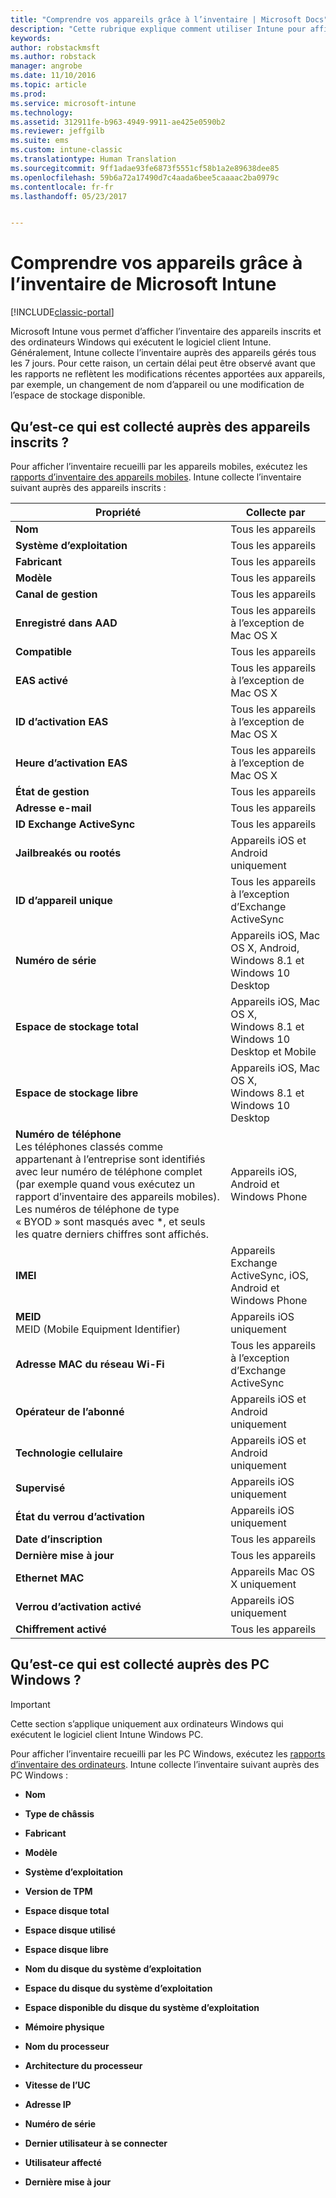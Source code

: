 ```yaml
---
title: "Comprendre vos appareils grâce à l’inventaire | Microsoft Docs"
description: "Cette rubrique explique comment utiliser Intune pour afficher des informations sur le matériel des appareils que vous gérez."
keywords: 
author: robstackmsft
ms.author: robstack
manager: angrobe
ms.date: 11/10/2016
ms.topic: article
ms.prod: 
ms.service: microsoft-intune
ms.technology: 
ms.assetid: 312911fe-b963-4949-9911-ae425e0590b2
ms.reviewer: jeffgilb
ms.suite: ems
ms.custom: intune-classic
ms.translationtype: Human Translation
ms.sourcegitcommit: 9ff1adae93fe6873f5551cf58b1a2e89638dee85
ms.openlocfilehash: 59b6a72a17490d7c4aada6bee5caaaac2ba0979c
ms.contentlocale: fr-fr
ms.lasthandoff: 05/23/2017


---
```


# <a name="understand-your-devices-with-inventory-in-microsoft-intune"></a>Comprendre vos appareils grâce à l’inventaire de Microsoft Intune

[!INCLUDE[classic-portal](../includes/classic-portal.md)]

Microsoft Intune vous permet d’afficher l’inventaire des appareils inscrits et des ordinateurs Windows qui exécutent le logiciel client Intune.
Généralement, Intune collecte l’inventaire auprès des appareils gérés tous les 7 jours. Pour cette raison, un certain délai peut être observé avant que les rapports ne reflètent les modifications récentes apportées aux appareils, par exemple, un changement de nom d’appareil ou une modification de l’espace de stockage disponible.

## <a name="whats-collected-from-enrolled-devices"></a>Qu’est-ce qui est collecté auprès des appareils inscrits ?
Pour afficher l’inventaire recueilli par les appareils mobiles, exécutez les [rapports d’inventaire des appareils mobiles](understand-microsoft-intune-operations-by-using-reports.md). Intune collecte l’inventaire suivant auprès des appareils inscrits :

|Propriété|Collecte par|
|------------|-----------------------|
|**Nom**|Tous les appareils|
|**Système d’exploitation**|Tous les appareils|
|**Fabricant**|Tous les appareils|
|**Modèle**|Tous les appareils|
|**Canal de gestion**|Tous les appareils|
|**Enregistré dans AAD**|Tous les appareils à l’exception de Mac OS X|
|**Compatible**|Tous les appareils|
|**EAS activé**|Tous les appareils à l’exception de Mac OS X|
|**ID d’activation EAS**|Tous les appareils à l’exception de Mac OS X|
|**Heure d’activation EAS**|Tous les appareils à l’exception de Mac OS X|
|**État de gestion**|Tous les appareils|
|**Adresse e-mail**|Tous les appareils|
|**ID Exchange ActiveSync**|Tous les appareils|
|**Jailbreakés ou rootés**|Appareils iOS et Android uniquement|
|**ID d’appareil unique**|Tous les appareils à l’exception d’Exchange ActiveSync|
|**Numéro de série**|Appareils iOS, Mac OS X, Android, Windows 8.1 et Windows 10 Desktop|
|**Espace de stockage total**|Appareils iOS, Mac OS X, Windows 8.1 et Windows 10 Desktop et Mobile|
|**Espace de stockage libre**|Appareils iOS, Mac OS X, Windows 8.1 et Windows 10 Desktop|
|**Numéro de téléphone**<br>Les téléphones classés comme appartenant à l’entreprise sont identifiés avec leur numéro de téléphone complet (par exemple quand vous exécutez un rapport d’inventaire des appareils mobiles). Les numéros de téléphone de type « BYOD » sont masqués avec &#42;, et seuls les quatre derniers chiffres sont affichés.|Appareils iOS, Android et Windows Phone|
|**IMEI**|Appareils Exchange ActiveSync, iOS, Android et Windows Phone|
|**MEID**<br>MEID (Mobile Equipment Identifier)|Appareils iOS uniquement|
|**Adresse MAC du réseau Wi-Fi**|Tous les appareils à l’exception d’Exchange ActiveSync|
|**Opérateur de l’abonné**|Appareils iOS et Android uniquement|
|**Technologie cellulaire**|Appareils iOS et Android uniquement|
|**Supervisé**|Appareils iOS uniquement|
|**État du verrou d’activation**|Appareils iOS uniquement|
|**Date d’inscription**|Tous les appareils|
|**Dernière mise à jour**|Tous les appareils|
|**Ethernet MAC**|Appareils Mac OS X uniquement|
|**Verrou d’activation activé**|Appareils iOS uniquement|
|**Chiffrement activé**|Tous les appareils|

## <a name="whats-collected-from-windows-pcs"></a>Qu’est-ce qui est collecté auprès des PC Windows ?
> [!IMPORTANT]
> Cette section s’applique uniquement aux ordinateurs Windows qui exécutent le logiciel client Intune Windows PC.

Pour afficher l’inventaire recueilli par les PC Windows, exécutez les [rapports d’inventaire des ordinateurs](understand-microsoft-intune-operations-by-using-reports.md). Intune collecte l’inventaire suivant auprès des PC Windows :

-   **Nom**

-   **Type de châssis**

-   **Fabricant**

-   **Modèle**

-   **Système d’exploitation**

-   **Version de TPM**

-   **Espace disque total**

-   **Espace disque utilisé**

-   **Espace disque libre**

-   **Nom du disque du système d’exploitation**

-   **Espace du disque du système d’exploitation**

-   **Espace disponible du disque du système d’exploitation**

-   **Mémoire physique**

-   **Nom du processeur**

-   **Architecture du processeur**

-   **Vitesse de l’UC**

-   **Adresse IP**

-   **Numéro de série**

-   **Dernier utilisateur à se connecter**

-   **Utilisateur affecté**

-   **Dernière mise à jour**

<!-- this section below belongs in the planning journey
### See Also
[Monitoring and reports with Microsoft Intune](monitoring-and-reports-with-microsoft-intune.md)
-->

